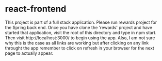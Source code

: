 # react-frontend

This project is part of a full stack application.  Please run rewards project for the Spring back end.  Once you have clone the 'rewards' project and have started that application, visit the root of this directory and type in npm start.  Then visit http://localhost:3000/ to begin using the app.  Also, I am not sure why this is the case as all links are working but after clicking on any link throught the app remember to click on refresh in your browser for the next page to actually appear.  
